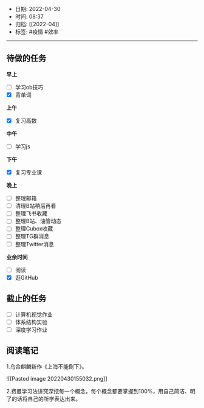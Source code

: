 - 日期: 2022-04-30
- 时间: 08:37
- 归档: [[2022-04]]
- 标签: #疫情 #效率 
---

## 待做的任务

**早上**

- [ ] 学习ob技巧
- [x] 背单词

**上午**

- [x] 复习高数

**中午**

- [ ] 学习js

**下午**

- [x] 复习专业课

**晚上**

- [ ] 整理邮箱
- [ ] 清理B站稍后再看
- [ ] 整理飞书收藏
- [ ] 整理B站、油管动态
- [ ] 整理Cubox收藏
- [ ] 整理TG群消息
- [ ] 整理Twitter消息

**业余时间**

- [ ] 阅读 
- [x] 逛GitHub

## 截止的任务

- [ ] 计算机视觉作业
- [ ] 体系结构实验
- [ ] 深度学习作业

## 阅读笔记

1.乌合麒麟新作《上海不能倒下》。

![[Pasted image 20220430155032.png]]

2.费曼学习法讲究深挖每一个概念，每个概念都要掌握到100%，用自己简洁、明了的话将自己的所学表达出来。